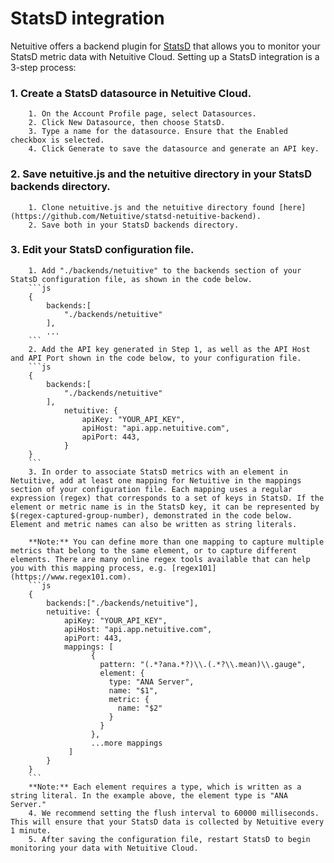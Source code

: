 StatsD integration
==========================

Netuitive offers a backend plugin for [StatsD](https://github.com/etsy/statsd) that allows you to monitor your StatsD metric data with Netuitive Cloud. Setting up a StatsD integration is a 3-step process:

### 1. Create a StatsD datasource in Netuitive Cloud.
		1. On the Account Profile page, select Datasources.
		2. Click New Datasource, then choose StatsD.
		3. Type a name for the datasource. Ensure that the Enabled checkbox is selected.
		4. Click Generate to save the datasource and generate an API key.
### 2. Save netuitive.js and the netuitive directory in your StatsD backends directory.
		1. Clone netuitive.js and the netuitive directory found [here](https://github.com/Netuitive/statsd-netuitive-backend).
		2. Save both in your StatsD backends directory.
### 3. Edit your StatsD configuration file.
		1. Add "./backends/netuitive" to the backends section of your StatsD configuration file, as shown in the code below.
		```js
		{
			backends:[
				"./backends/netuitive"
			],
			...
		```
		2. Add the API key generated in Step 1, as well as the API Host and API Port shown in the code below, to your configuration file.
		```js
		{
			backends:[
				"./backends/netuitive"
			],
				netuitive: {
					apiKey: "YOUR_API_KEY",
					apiHost: "api.app.netuitive.com",
					apiPort: 443,
				}
		}
		```
		3. In order to associate StatsD metrics with an element in Netuitive, add at least one mapping for Netuitive in the mappings section of your configuration file. Each mapping uses a regular expression (regex) that corresponds to a set of keys in StatsD. If the element or metric name is in the StatsD key, it can be represented by $(regex-captured-group-number), demonstrated in the code below. Element and metric names can also be written as string literals.

		**Note:** You can define more than one mapping to capture multiple metrics that belong to the same element, or to capture different elements. There are many online regex tools available that can help you with this mapping process, e.g. [regex101](https://www.regex101.com).
		```js
		{
			backends:["./backends/netuitive"],
			netuitive: {
				apiKey: "YOUR_API_KEY",
				apiHost: "api.app.netuitive.com",
		    	apiPort: 443,
				mappings: [
		              {
		                pattern: "(.*?ana.*?)\\.(.*?\\.mean)\\.gauge",
		                element: {
		                  type: "ANA Server",
		                  name: "$1",
		                  metric: {
		                    name: "$2"
		                  }
		                }
		              },
		              ...more mappings
		         ]
			}
		}
		```
		**Note:** Each element requires a type, which is written as a string literal. In the example above, the element type is "ANA Server."
		4. We recommend setting the flush interval to 60000 milliseconds. This will ensure that your StatsD data is collected by Netuitive every 1 minute.
		5. After saving the configuration file, restart StatsD to begin monitoring your data with Netuitive Cloud.